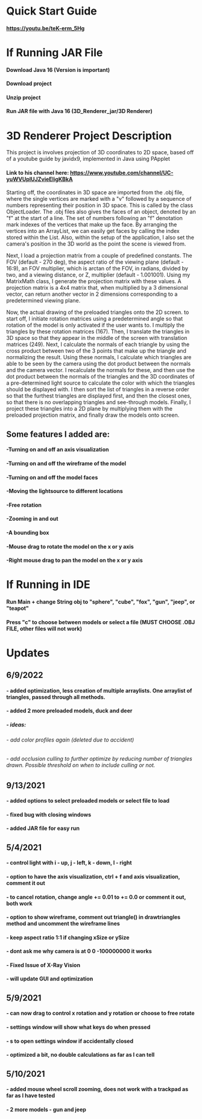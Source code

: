 # Quick Start Guide
#### https://youtu.be/teK-erm_5Hg

# If Running JAR File
#### Download Java 16 (Version is important)
#### Download project
#### Unzip project
#### Run JAR file with Java 16 (3D_Renderer_jar/3D Renderer)

# 3D Renderer Project Description

  This project is involves projection of 3D coordinates to 2D space, based off of a youtube guide by javidx9, implemented in Java using PApplet
#### Link to his channel here: https://www.youtube.com/channel/UC-yuWVUplUJZvieEligKBkA

  Starting off, the coordinates in 3D space are imported from the .obj file, where the single vertices are marked with a "v" followed by a sequence of numbers representing their position in 3D space. This is called by the class ObjectLoader. The .obj files also gives the faces of an object, denoted by an "f" at the start of a line. The set of numbers following an "f" denotation mark indexes of the vertices that make up the face. By arranging the vertices into an ArrayList, we can easily get faces by calling the index stored within the List. Also, within the setup of the application, I also set the camera's position in the 3D world as the point the scene is viewed from.

  Next, I load a projection matrix from a couple of predefined constants. The FOV (default - 270 deg), the aspect ratio of the viewing plane (default - 16:9), an FOV multiplier, which is arctan of the FOV, in radians, divided by two, and a viewing distance, or Z, multiplier (default - 1.001001). Using my MatrixMath class, I generate the projection matrix with these values. A projection matrix is a 4x4 matrix that, when multiplied by a 3 dimensional vector, can return another vector in 2 dimensions corresponding to a predetermined viewing plane.

  Now, the actual drawing of the preloaded triangles onto the 2D screen. to start off, I initiate rotation matrices using a predetermined angle so that rotation of the model is only activated if the user wants to. I multiply the triangles by these rotation matrices (167). Then, I translate the triangles in 3D space so that they appear in the middle of the screen with translation matrices (249). Next, I calculate the normals of each triangle by using the cross product between two of the 3 points that make up the triangle and normalizing the result. Using these normals, I calculate which triangles are able to be seen by the camera using the dot product between the normals and the camera vector. I recalculate the normals for these, and then use the dot product between the normals of the triangles and the 3D coordinates of a pre-determined light source to calculate the color with which the triangles should be displayed with. I then sort the list of triangles in a reverse order so that the furthest triangles are displayed first, and then the closest ones, so that there is no overlapping triangles and see-through models. Finally, I project these triangles into a 2D plane by multiplying them with the preloaded projection matrix, and finally draw the models onto screen.

## Some features I added are:
#### -Turning on and off an axis visualization
#### -Turning on and off the wireframe of the model
#### -Turning on and off the model faces
#### -Moving the lightsource to different locations
#### -Free rotation
#### -Zooming in and out
#### -A bounding box
#### -Mouse drag to rotate the model on the x or y axis
#### -Right mouse drag to pan the model on the x or y axis

# If Running in IDE

#### Run Main + change String obj to "sphere", "cube", "fox", "gun", "jeep", or "teapot"
#### Press "c" to choose between models or select a file (MUST CHOOSE .OBJ FILE, other files will not work)

# Updates

## 6/9/2022
#### - added optimization, less creation of multiple arraylists. One arraylist of triangles, passed through all methods.
#### - added 2 more preloaded models, duck and deer
##### - ideas:
###### - add color profiles again (deleted due to accident)
###### - add occlusion culling to further optimize by reducing number of triangles drawn. Possible threshold on when to include culling or not.

## 9/13/2021
#### - added options to select preloaded models or select file to load
#### - fixed bug with closing windows
#### - added JAR file for easy run

## 5/4/2021
#### - control light with i - up, j - left, k - down, l - right
#### - option to have the axis visualization, ctrl + f and axis visualization, comment it out
#### - to cancel rotation, change angle += 0.01 to += 0.0 or comment it out, both work
#### - option to show wireframe, comment out triangle() in drawtriangles method and uncomment the wireframe lines
#### - keep aspect ratio 1:1 if changing xSize or ySize
#### - dont ask me why camera is at 0 0 -100000000 it works
#### - Fixed Issue of X-Ray Vision
#### - will update GUI and optimization

## 5/9/2021
#### - can now drag to control x rotation and y rotation or choose to free rotate
#### - settings window will show what keys do when pressed
#### - s to open settings window if accidentally closed
#### - optimized a bit, no double calculations as far as I can tell

## 5/10/2021
#### - added mouse wheel scroll zooming, does not work with a trackpad as far as I have tested
#### - 2 more models - gun and jeep
